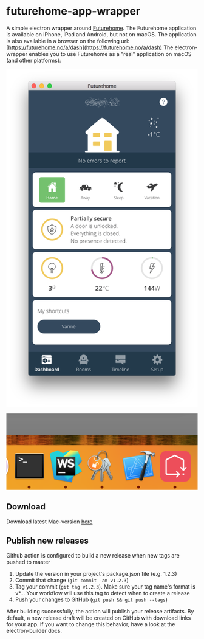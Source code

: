 # futurehome-app-wrapper
A simple electron wrapper around [Futurehome](https://futurehome.no/).
The Futurehome application is available on iPhone, iPad and Android, but not on macOS.
The application is also available in a browser on the following url: [https://futurehome.no/a/dash](https://futurehome.no/a/dash)
The electron-wrapper enables you to use Futurehome as a "real" application on macOS (and other platforms):

![screenshot](https://github.com/thomastvedt/futurehome-app-wrapper/blob/master/icons/screen3.png)

![screenshot2](https://github.com/thomastvedt/futurehome-app-wrapper/blob/master/icons/screen2.png)

## Download
Download latest Mac-version [here](https://github.com/thomastvedt/futurehome-app-wrapper/releases/latest)

## Publish new releases
Github action is configured to build a new release when new tags are pushed to master

1. Update the version in your project's package.json file (e.g. 1.2.3)
2. Commit that change (`git commit -am v1.2.3`)
3. Tag your commit (`git tag v1.2.3`). Make sure your tag name's format is v*.*.*. Your workflow will use this tag to detect when to create a release
4. Push your changes to GitHub (`git push && git push --tags`)

After building successfully, the action will publish your release artifacts. By default, a new release draft will be created on GitHub with download links for your app. If you want to change this behavior, have a look at the electron-builder docs.
